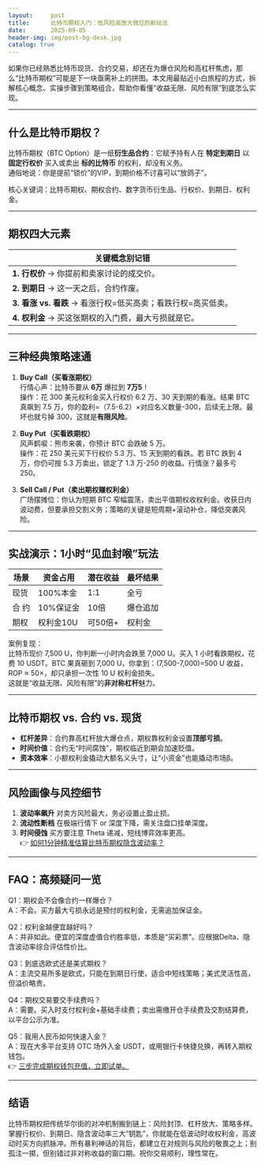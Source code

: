 ```yaml
---
layout:     post
title:      比特币期权入门：低风险高放大效应的新玩法
date:       2025-09-05
header-img: img/post-bg-desk.jpg
catalog: true
---
```


如果你已经熟悉比特币现货、合约交易，却还在为爆仓风险和高杠杆焦虑，那么“比特币期权”可能是下一块亟需补上的拼图。本文用最贴近小白旅程的方式，拆解核心概念、实操步骤到策略组合，帮助你看懂“收益无限、风险有限”到底怎么实现。

---

## 什么是比特币期权？

比特币期权（BTC Option）是一纸**衍生品合约**：它赋予持有人在 **特定到期日** 以 **固定行权价** 买入或卖出 **标的比特币** 的权利，却没有义务。  
通俗地说：你是提前“锁价”的VIP，到期价格不讨喜可以“放鸽子”。

核心关键词：比特币期权、期权合约、数字货币衍生品、行权价、到期日、权利金。

---

## 期权四大元素

| 关键概念别记错 |
|----------------|
| **1. 行权价** → 你提前和卖家讨论的成交价。 |
| **2. 到期日** → 这一天之后，合约作废。 |
| **3. 看涨 vs. 看跌** → 看涨行权=低买高卖；看跌行权=高买低卖。 |
| **4. 权利金** → 买这张期权的入门费，最大亏损就是它。 |

---

## 三种经典策略速通

1. **Buy Call（买看涨期权）**  
   行情心声：比特币要从 **6万** 爆拉到 **7万5**！  
   操作：花 300 美元权利金买入行权价 6.2 万、30 天到期的看涨。结果 BTC 真飙到 7.5 万，你的盈利=（7.5-6.2）×对应名义数量-300，后续无上限。最坏也就亏掉 300，这就是**有限风险**。

2. **Buy Put（买看跌期权）**  
   风声鹤唳：熊市来袭，你预计 BTC 会跌破 5 万。  
   操作：花 250 美元买下行权价 5.3 万、15 天到期的看跌。若 BTC 跌到 4 万，你仍可按 5.3 万卖出，锁定了 1.3 万-250 的收益。行情涨？最多亏 250。

3. **Sell Call / Put（卖出期权赚权利金）**  
   广场摆摊位：你认为短期 BTC 窄幅震荡，卖出平值期权收权利金。收获日内波动费，但要承担交割义务；策略的关键是短周期+滚动补仓，降低突袭风险。

---

## 实战演示：1小时“见血封喉”玩法

| 场景 | 资金占用 | 潜在收益 | 最坏结果 |
|------|----------|----------|----------|
| 现货 | 100%本金 | 1:1      | 全亏     |
| 合  约 | 10%保证金 | 10倍     | 爆仓追加 |
| 期权 | 权利金10U | 可50倍+ | 权利金   |

案例复现：  
比特币现价 7,500 U，你判断一小时内会跌至 7,000 U。买入 1 小时看跌期权，花费 10 USDT。BTC 果真砸到 7,000 U，你拿到：(7,500-7,000)=500 U 收益，ROP ≈ 50×，却只承担一次性 10 U 权利金损失。  
这就是“收益无限、风险有限”的**非对称杠杆**魅力。

---

## 比特币期权 vs. 合约 vs. 现货

- **杠杆差异**：合约靠高杠杆放大爆仓点，期权靠权利金设置**顶部亏损**。
- **时间价值**：合约无“时间腐蚀”，期权临近到期会加速贬值。
- **资本效率**：小额权利金撬动大额名义头寸，让“小资金”也能撬动市场β。

---

## 风险画像与风控细节

1. **波动率飙升** 对卖方风险最大，务必设置止盈止损。  
2. **流动性断档** 在极端行情下 or 深度下降，需关注盘口挂单深度。  
3. **时间侵蚀** 买方要注意 Theta 递减，短线博弈效率更高。  
👉 [如何1分钟精准估算比特币期权隐含波动率？](https://okxdog.com/)  

---

## FAQ：高频疑问一览

Q1：期权会不会像合约一样爆仓？  
A：不会。买方最大亏损永远是预付的权利金，无需追加保证金。

Q2：权利金越便宜越好吗？  
A：并非如此。便宜的深度虚值合约胜率低，本质是“买彩票”。应根据Delta、隐含波动率综合评估性价比。

Q3：到底选欧式还是美式期权？  
A：主流交易所多是欧式，只能在到期日行使，适合中短线策略；美式灵活性高，但溢价略贵。

Q4：期权交易要交手续费吗？  
A：需要。买入时支付权利金+基础手续费；卖出需缴开仓手续费及交割结算费，以平台公示为准。

Q5：我用人民币如何快速入金？  
A：现在大多平台支持 OTC 场外入金 USDT，或用银行卡快捷兑换，再转入期权钱包。  
👉 [三步完成期权钱包充值，立即试单。](https://okxdog.com/)

---

## 结语

比特币期权把传统华尔街的对冲机制搬到链上：风险封顶、杠杆放大、策略多样。掌握行权价、到期日、隐含波动率三大“钥匙”，你就能在低波动时收权利金，高波动时买方向抓脉冲。所有暴利神话的背后，都建立在对规则与风险的敬畏之上；别孤注一掷，但别错过非对称收益的窗口期。祝你交易顺利，理性常在。